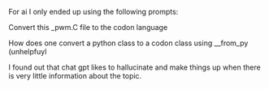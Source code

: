 For ai I only ended up using the following prompts:

Convert this _pwm.C file to the codon language


How does one convert a python class to a codon class using __from_py (unhelpfuyl

I found out that chat gpt likes to hallucinate and make things up when there is very little information about the topic.